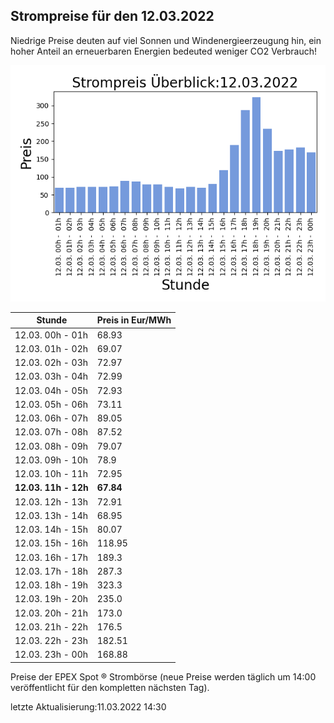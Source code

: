 
## Strompreise für den 12.03.2022

Niedrige Preise deuten auf viel Sonnen und Windenergieerzeugung hin, ein hoher Anteil an erneuerbaren Energien bedeuted weniger CO2 Verbrauch!

![Strompreis übersicht](imgs/strompreis_uebersicht.png)

| Stunde | Preis in Eur/MWh |
|---|---|
| 12.03. 00h -  01h | 68.93 | 
| 12.03. 01h -  02h | 69.07 | 
| 12.03. 02h -  03h | 72.97 | 
| 12.03. 03h -  04h | 72.99 | 
| 12.03. 04h -  05h | 72.93 | 
| 12.03. 05h -  06h | 73.11 | 
| 12.03. 06h -  07h | 89.05 | 
| 12.03. 07h -  08h | 87.52 | 
| 12.03. 08h -  09h | 79.07 | 
| 12.03. 09h -  10h | 78.9 | 
| 12.03. 10h -  11h | 72.95 | 
| **12.03. 11h -  12h** | **67.84** | 
| 12.03. 12h -  13h | 72.91 | 
| 12.03. 13h -  14h | 68.95 | 
| 12.03. 14h -  15h | 80.07 | 
| 12.03. 15h -  16h | 118.95 | 
| 12.03. 16h -  17h | 189.3 | 
| 12.03. 17h -  18h | 287.3 | 
| 12.03. 18h -  19h | 323.3 | 
| 12.03. 19h -  20h | 235.0 | 
| 12.03. 20h -  21h | 173.0 | 
| 12.03. 21h -  22h | 176.5 | 
| 12.03. 22h -  23h | 182.51 | 
| 12.03. 23h -  00h | 168.88 | 

Preise der EPEX Spot ® Strombörse (neue Preise werden täglich um 14:00 veröffentlicht für den kompletten nächsten Tag).

letzte Aktualisierung:11.03.2022 14:30